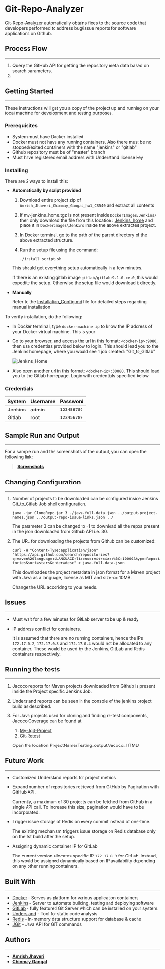 # Git-Repo-Analyzer

Git-Repo-Analyzer automatically obtains fixes to the source code that developers performed to address bug/issue reports for software applications on Github.

## Process Flow
----------
1. Query the GitHub API for getting the repository meta data based on search parameters. 
2. 

## Getting Started

----------

These instructions will get you a copy of the project up and running on your local machine for development and testing purposes. 

### Prerequisites

- System must have Docker installed
- Docker must not have any running containers. Also there must be no stopped/exited containers with the name "jenkins" or "gitlab"
- Github repository must be of "master" branch
- Must have registered email address with Understand license key

### Installing

There are 2 ways to install this:

- **Automatically by script provided**


	1. Download entire project zip of `Amrish_Jhaveri_Chinmay_Gangal_hw1_CS540` and extract all contents
	2. If my-jenkins_home.tgz is not present inside `DockerImages/Jenkins/` then only download the file from this location : [Jenkins_home](https://drive.google.com/file/d/1yi8tRf4TkfdWijsg37Au_vhKKN0MFfud/view?usp=sharing) and place it in `DockerImages\Jenkins` inside the above extracted project.
	3.	In Docker terminal, go to the path of the parent directory of the above extracted structure.
	4. Run the setup file using the command: 
		
		```
		./install_script.sh
		``` 
	
	This should get everything setup automatically in a few minutes.   

	If there is an existing gitlab image `gitlab/gitlab:9.1.0-ce.0`, this would expedite the setup. Otherwise the setup file would download it directly.


- **Manually**

	Refer to the [Installation_Config.md](https://bitbucket.org/ajhave5/amrish_jhaveri_chinmay_gangal_hw1_cs540/src/master/Installation_Config.md?at=master&fileviewer=file-view-default) file for detailed steps regarding manual installation

To verify installation, do the following:

- In Docker terminal, type `docker-machine ip` to know the IP address of your Docker virtual machine. This is your <docker-ip>
- Go to your browser, and access the url in this format: `<docker-ip>:9080`, then use credentias provided below to login. This should lead you to the Jenkins homepage, where you would see 1 job created: "Git\_to\_Gitlab"

	![Jenkins_Home](https://bitbucket.org/ajhave5/amrish_jhaveri_chinmay_gangal_hw1_CS540/raw/master/images/sr_1.JPG)

- Also open another url in this format: `<docker-ip>:30080`. This should lead you to the Gitlab homepage. Login with credentials specified below

### Credentials

System|Username|Password
---	|	---	|	---
Jenkins|admin|	`123456789`
Gitlab|root	|`123456789`

## Sample Run and Output

----------

For a sample run and the screenshots of the output, you can open the following link: 
>[**Screenshots**](https://bitbucket.org/ajhave5/amrish_jhaveri_chinmay_gangal_hw1_cs540/src/master/Sample_run_&_output_screenshots.md?at=master&fileviewer=file-view-default)

## Changing Configuration

----------
1.	Number of projects to be downloaded can be configured inside Jenkins 	Git_to_Gitlab Job shell configuration.

	`java -jar CloneRepo.jar 3 ./java-full-data.json ../output-project-names.json ../output-repo-issue-links.json ../`	
	
	The parameter 3 can be changed to -1 to download all the repos present in the json downloaded from Github API i.e. 30.

2. The URL for downloading the projects from Github can be customized:
	
	`curl -H "Content-Type:application/json" "https://api.github.com/search/repositories?q=maven%20language:$LANGUAGE+license:mit+size:%3C=10000&type=Repositories&sort=stars&order=desc" > java-full-data.json`

	This downloades the project metadata in json format for a Maven project with Java as a language, license as MIT and size <= 10MB.
	
	Change the URL accoridng to your needs.

## Issues

----------
- Must wait for a few minutes for GitLab server to be up & ready
- IP address conflict for containers.
	
	It is assumed that there are no running containers, hence the IPs `172.17.0.2`, `172.17.0.3` and `172.17.0.4` would not be allocated to any container. These would be used by the Jenkins, GitLab and Redis containers respectively.

## Running the tests

----------
1.  Jacoco reports for Maven projects downloaded from Github is present inside 	the Project specific Jenkins Job.
2.  Understand reports can be seen in the console of the jenkins project build as 	described.
3.  For Java projects used for cloning and finding re-test components, Jacoco 	Coverage can be found at
	1.  [My-Jgit-Project](https://bitbucket.org/ajhave5/amrish_jhaveri_chinmay_gangal_hw1_cs540/raw/master/MyJGitProject/Testing_output/Jacoco_HTML/)
	2.  [Git-Retest](https://bitbucket.org/ajhave5/amrish_jhaveri_chinmay_gangal_hw1_cs540/raw/master/GitRetest/cs540.hw1.gitRetest/Testing_output/Jacoco_HTML/)
	
	Open the location ProjectName/Testing_output/Jacoco_HTML/

## Future Work

----------
- Customized Understand reports for project metrics
- Expand number of repositories retrieved from GitHub by Pagination with GitHub 	API. 

	Currently, a maximum of 30 projects can be fetched from GitHub in a single API call. To increase this size, pagination would have to be incorporated.
- Trigger issue storage of Redis on every commit instead of one-time.
	
	The existing mechanism triggers issue storage on Redis database only on the 1st build after the setup.

- Assigning dynamic container IP for GitLab
	
	The current version allocates specific IP `172.17.0.3` for GitLab. Instead, this would be assigned dynamically based on IP availability depending on any other running containers.

## Built With

----------

* [Docker](https://www.docker.com/) - Serves as platform for various application containers
* [Jenkins](https://jenkins.io/) - Server to automate building, testing and deploying software
* [GitLab](https://about.gitlab.com/) - fully featured Git Server which can be installed on your system. 
* [Understand](https://scitools.com/features/) - Tool for static code analysis
* [Redis](https://redis.io/) - In-memory data structure support for database & cache
* [JGit](https://www.eclipse.org/jgit/) - Java API for GIT commands

## Authors

----------

* [**Amrish Jhaveri**](https://github.com/AmrishJhaveri)
* [**Chinmay Gangal**](https://github.com/chinmay2312)